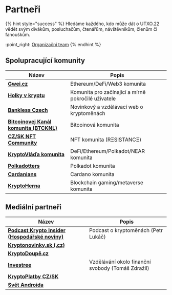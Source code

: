 # Partneři

{% hint style="success" %}
Hledáme každého, kdo může dát o UTXO.22 vědět svým divákům, posluchačům, čtenářům, návštěvníkům, členům či fanouškům.

:point\_right: [Organizační team](organizacni-team/)
{% endhint %}

## Spolupracující komunity

| Název                                                                 | Popis                                               |
| --------------------------------------------------------------------- | --------------------------------------------------- |
| [**Gwei.cz**](https://twitter.com/gweicz)                             | Ethereum/DeFi/Web3 komunita                         |
| [**Holky v kryptu**](https://twitter.com/holkyvkryptu)                | Komunita pro začínající a mírně pokročilé uživatele |
| [**Bankless Czech**](https://twitter.com/banklesscz)                  | Novinkový a vzdělávací web o kryptoměnách           |
| [**Bitcoinovej Kanál komunita (BTCKNL)**](https://discord.gg/HWG9Erm) | Bitcoinová komunita                                 |
| [**CZ/SK NFT Community**](https://discord.gg/X4MV9Pn5P8)              | NFT komunita (RΞSISTANCΞ)                           |
| [**KryptoVláďa komunita**](https://discord.gg/RHmhNGN)                | DeFi/Ethereum/Polkadot/NEAR komunita                |
| [**Polkadotters**](https://twitter.com/PolkadottersS)                 | Polkadot komunita                                   |
| [**Cardanians**](https://twitter.com/Cardanians_io)                   | Cardano komunita                                    |
| [**KryptoHerna**](https://twitter.com/hernakrypto)                    | Blockchain gaming/metaverse komunita                |

## Mediální partneři

| Název                                                                                     | Popis                                             |
| ----------------------------------------------------------------------------------------- | ------------------------------------------------- |
| [**Podcast Krypto Insider (Hospodářské noviny)**](https://podcasty.hn.cz/krypto-insider/) | Podcast o kryptoměnách (Petr Lukáč)               |
| [**Kryptonovinky.sk (.cz)**](https://www.kryptonovinky.sk/)                               |                                                   |
| [**KryptoDoupě.cz**](https://www.kryptodoupe.cz/)                                         |                                                   |
| [**Investree**](https://investree.cz/)                                                    | Vzdělávání okolo finanční svobody (Tomáš Zdražil) |
| [**KryptoPlatby CZ/SK**](https://linktr.ee/kryptoplatby)                                  |                                                   |
| [**Svět Androida**](https://www.svetandroida.cz/)                                         |                                                   |

